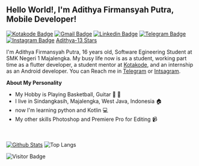 
## Hello World!, I'm Adithya Firmansyah Putra, Mobile Developer!

[![Kotakode Badge](https://img.shields.io/badge/-Kotakode-black?style=flat-square&logo=Kotakode&logoColor=white&link=https://kotakode.com/users/527/adithya-13)](https://kotakode.com/users/527/adithya-13)
[![Gmail Badge](https://img.shields.io/badge/-Gmail-black?style=flat-square&logo=Gmail&logoColor=white&link=mailto:aditputrafirmansyah@gmail.com)](mailto:aditputrafirmansyah@gmail.com)
[![Linkedin Badge](https://img.shields.io/badge/-LinkedIn-black?style=flat-square&logo=Linkedin&logoColor=white&link=https://www.linkedin.com/in/aditputrafirmansyah/)](https://www.linkedin.com/in/aditputrafirmansyah/) 
[![Telegram Badge](https://img.shields.io/badge/-Telegram-black?style=flat-square&logo=telegram&logoColor=white&link=https://t.me/Adithya_13)](https://t.me/Adithya_13) 
[![Instagram Badge](https://img.shields.io/badge/-Instagram-black?style=flat-square&logo=instagram&logoColor=white&link=https://www.instagram.com/adithya_firmansyahputra/)](https://www.instagram.com/adithya_firmansyahputra/)
[Adithya-13 Stars](https://img.shields.io/github/stars/Adithya-13?affiliations=OWNER&style=social)

I'm Adithya Firmansyah Putra, 16 years old, Software Egineering Student at SMK Negeri 1 Majalengka. My busy life now is as a student, working part time as a flutter developer, a student mentor at [Kotakode](https://kotakode.com/), and an internship as an Android developer. You can Reach me in [Telegram](https://t.me/Adithya_13) or [Intsagram](https://www.instagram.com/adithya_firmansyahputra/).

**About My Personality**

- My Hobby is Playing Basketball, Guitar :basketball: :guitar: 
- I live in Sindangkasih, Majalengka, West Java, Indonesia :house:
- now I'm learning python and Kotlin :computer:
- My other skills Photoshop and Premiere Pro for Editing :video_camera:

&nbsp;

[![Github Stats](https://github-readme-stats.vercel.app/api?username=Adithya-13&theme=dark&show_icons=true)](https://github.com/Adithya-13)
![Top Langs](https://github-readme-stats.vercel.app/api/top-langs/?username=Adithya-13&hide=TeX&layout=compact&theme=dark)

![Visitor Badge](https://visitor-badge.laobi.icu/badge?page_id=Adithya-13.Adithya-13)
